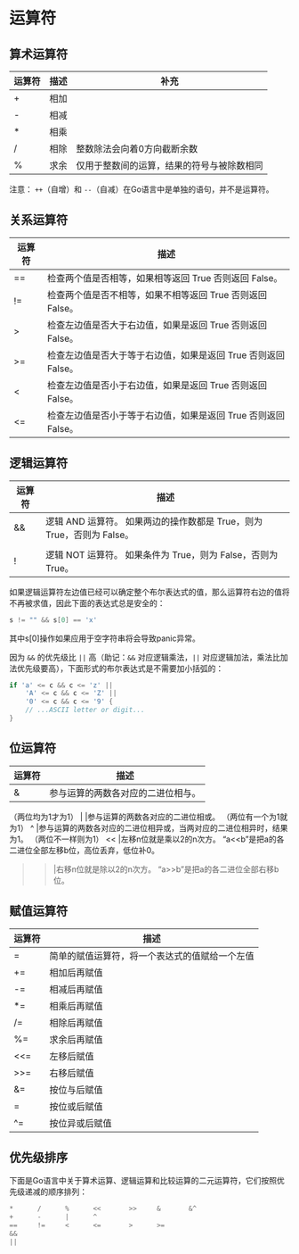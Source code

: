 # 运算符

## 算术运算符

| 运算符 | 描述 | 补充                                       |
| ------ | ---- | ------------------------------------------ |
| +      | 相加 |
| -      | 相减 |
| *      | 相乘 |
| /      | 相除 | 整数除法会向着0方向截断余数                |
| %      | 求余 | 仅用于整数间的运算，结果的符号与被除数相同 |

注意： `++`（自增）和 `--`（自减）在Go语言中是单独的语句，并不是运算符。

## 关系运算符

| 运算符 | 描述                                                           |
| ------ | -------------------------------------------------------------- |
| ==     | 检查两个值是否相等，如果相等返回 True 否则返回 False。         |
| !=     | 检查两个值是否不相等，如果不相等返回 True 否则返回 False。     |
| >      | 检查左边值是否大于右边值，如果是返回 True 否则返回 False。     |
| >=     | 检查左边值是否大于等于右边值，如果是返回 True 否则返回 False。 |
| <      | 检查左边值是否小于右边值，如果是返回 True 否则返回 False。     |
| <=     | 检查左边值是否小于等于右边值，如果是返回 True 否则返回 False。 |

## 逻辑运算符

| 运算符 | 描述                                                                   |
| ------ | ---------------------------------------------------------------------- |
| &&     | 逻辑 AND 运算符。 如果两边的操作数都是 True，则为 True，否则为 False。 |
|        |                                                                        | 逻辑 OR 运算符。 如果两边的操作数有一个 True，则为 True，否则为 False。 |
| !      | 逻辑 NOT 运算符。 如果条件为 True，则为 False，否则为 True。           |

如果逻辑运算符左边值已经可以确定整个布尔表达式的值，那么运算符右边的值将不再被求值，因此下面的表达式总是安全的：

```go
s != "" && s[0] == 'x'
```

其中s[0]操作如果应用于空字符串将会导致panic异常。

因为 `&&` 的优先级比 `||` 高（助记：`&&` 对应逻辑乘法，`||` 对应逻辑加法，乘法比加法优先级要高），下面形式的布尔表达式是不需要加小括弧的：

```go
if 'a' <= c && c <= 'z' ||
    'A' <= c && c <= 'Z' ||
    '0' <= c && c <= '9' {
    // ...ASCII letter or digit...
}
```



## 位运算符

| 运算符 | 描述                               |
| ------ | ---------------------------------- |
| &      | 参与运算的两数各对应的二进位相与。 |
（两位均为1才为1）
| |参与运算的两数各对应的二进位相或。
（两位有一个为1就为1）
^ |参与运算的两数各对应的二进位相异或，当两对应的二进位相异时，结果为1。
（两位不一样则为1）
<< |左移n位就是乘以2的n次方。
“a<<b”是把a的各二进位全部左移b位，高位丢弃，低位补0。
>> |右移n位就是除以2的n次方。
“a>>b”是把a的各二进位全部右移b位。

## 赋值运算符

| 运算符 | 描述                                           |
| ------ | ---------------------------------------------- |
| =      | 简单的赋值运算符，将一个表达式的值赋给一个左值 |
| +=     | 相加后再赋值                                   |
| -=     | 相减后再赋值                                   |
| *=     | 相乘后再赋值                                   |
| /=     | 相除后再赋值                                   |
| %=     | 求余后再赋值                                   |
| <<=    | 左移后赋值                                     |
| >>=    | 右移后赋值                                     |
| &=     | 按位与后赋值                                   |
| =      | 按位或后赋值                                   |
| ^=     | 按位异或后赋值                                 |

## 优先级排序

下面是Go语言中关于算术运算、逻辑运算和比较运算的二元运算符，它们按照优先级递减的顺序排列：

```go
*      /      %      <<       >>     &       &^
+      -      |      ^
==     !=     <      <=       >      >=
&&
||
```